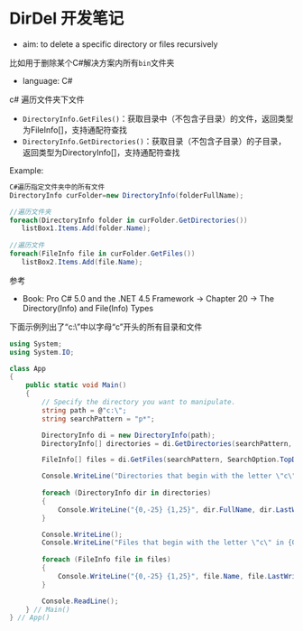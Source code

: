 # DirDel 开发笔记
- aim: to delete a specific directory or files recursively

比如用于删除某个C#解决方案内所有`bin`文件夹

- language: C#

c# 遍历文件夹下文件

- `DirectoryInfo.GetFiles()`：获取目录中（不包含子目录）的文件，返回类型为FileInfo[]，支持通配符查找
- `DirectoryInfo.GetDirectories()`：获取目录（不包含子目录）的子目录，返回类型为DirectoryInfo[]，支持通配符查找

Example: 

```csharp
C#遍历指定文件夹中的所有文件 
DirectoryInfo curFolder=new DirectoryInfo(folderFullName);

//遍历文件夹
foreach(DirectoryInfo folder in curFolder.GetDirectories())
   listBox1.Items.Add(folder.Name);
   
//遍历文件
foreach(FileInfo file in curFolder.GetFiles())
   listBox2.Items.Add(file.Name);
```

参考
- Book: Pro C# 5.0 and the .NET 4.5 Framework -> Chapter 20 -> The Directory(Info) and File(Info) Types



下面示例列出了“c:\”中以字母“c”开头的所有目录和文件

```csharp
using System;
using System.IO;

class App
{
    public static void Main()
    {
        // Specify the directory you want to manipulate.
        string path = @"c:\";
        string searchPattern = "p*";

        DirectoryInfo di = new DirectoryInfo(path);
        DirectoryInfo[] directories = di.GetDirectories(searchPattern, SearchOption.TopDirectoryOnly);

        FileInfo[] files = di.GetFiles(searchPattern, SearchOption.TopDirectoryOnly);

        Console.WriteLine("Directories that begin with the letter \"c\" in {0}", path);
        
        foreach (DirectoryInfo dir in directories)
        {
            Console.WriteLine("{0,-25} {1,25}", dir.FullName, dir.LastWriteTime);
        }

        Console.WriteLine();
        Console.WriteLine("Files that begin with the letter \"c\" in {0}", path);
        
        foreach (FileInfo file in files)
        {
            Console.WriteLine("{0,-25} {1,25}", file.Name, file.LastWriteTime);
        }

        Console.ReadLine();
    } // Main()
} // App()
```
